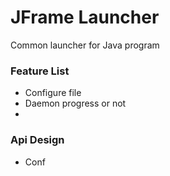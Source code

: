 JFrame Launcher
==============================
Common launcher for Java program

### Feature List
- Configure file 
- Daemon progress or not
- 



### Api Design
- Conf 
